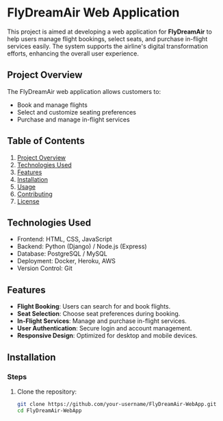 # FlyDreamAir Web Application

This project is aimed at developing a web application for **FlyDreamAir** to help users manage flight bookings, select seats, and purchase in-flight services easily. The system supports the airline's digital transformation efforts, enhancing the overall user experience.

## Project Overview

The FlyDreamAir web application allows customers to:
- Book and manage flights
- Select and customize seating preferences
- Purchase and manage in-flight services

## Table of Contents

1. [Project Overview](#project-overview)
2. [Technologies Used](#technologies-used)
3. [Features](#features)
4. [Installation](#installation)
5. [Usage](#usage)
6. [Contributing](#contributing)
7. [License](#license)

## Technologies Used

- Frontend: HTML, CSS, JavaScript
- Backend: Python (Django) / Node.js (Express)
- Database: PostgreSQL / MySQL
- Deployment: Docker, Heroku, AWS
- Version Control: Git

## Features

- **Flight Booking**: Users can search for and book flights.
- **Seat Selection**: Choose seat preferences during booking.
- **In-Flight Services**: Manage and purchase in-flight services.
- **User Authentication**: Secure login and account management.
- **Responsive Design**: Optimized for desktop and mobile devices.

## Installation

### Steps

1. Clone the repository:
   ```bash
   git clone https://github.com/your-username/FlyDreamAir-WebApp.git
   cd FlyDreamAir-WebApp
